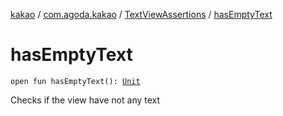 [kakao](../../index.md) / [com.agoda.kakao](../index.md) / [TextViewAssertions](index.md) / [hasEmptyText](.)

# hasEmptyText

`open fun hasEmptyText(): `[`Unit`](https://kotlinlang.org/api/latest/jvm/stdlib/kotlin/-unit/index.html)

Checks if the view have not any text

